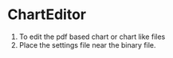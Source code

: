 # ChartEditor

1. To edit the pdf based chart or chart like files
2. Place the settings file near the binary file.
